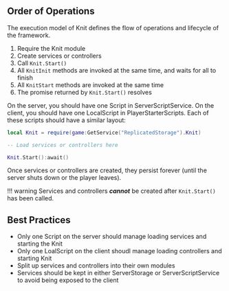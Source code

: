 ## Order of Operations

The execution model of Knit defines the flow of operations and lifecycle of the framework.

1. Require the Knit module
1. Create services or controllers
1. Call `Knit.Start()`
1. All `KnitInit` methods are invoked at the same time, and waits for all to finish
1. All `KnitStart` methods are invoked at the same time
1. The promise returned by `Knit.Start()` resolves

On the server, you should have one Script in ServerScriptService. On the client, you should have one LocalScript in PlayerStarterScripts. Each of these scripts should have a similar layout:

```lua
local Knit = require(game:GetService("ReplicatedStorage").Knit)

-- Load services or controllers here

Knit.Start():await()
```

Once services or controllers are created, they persist forever (until the server shuts down or the player leaves).

!!! warning
	Services and controllers **_cannot_** be created after `Knit.Start()` has been called.

## Best Practices
- Only one Script on the server should manage loading services and starting the Knit
- Only one LoalScript on the client shoudl manage loading controllers and starting Knit
- Split up services and controllers into their own modules
- Services should be kept in either ServerStorage or ServerScriptService to avoid being exposed to the client